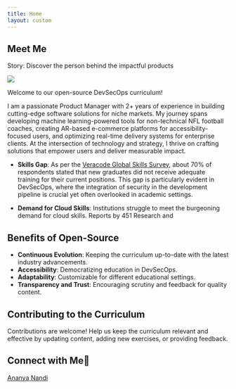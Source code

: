 ```yaml
---
title: Home
layout: custom
---
```


## Meet Me

Story: Discover the person behind the impactful products

<div>
    <img src="engineered_by_ananya/assets/images/Cropped_Photo.jpg">
</div>

Welcome to our open-source DevSecOps curriculum!

I am a passionate Product Manager with 2+ years of experience in building cutting-edge software solutions for niche markets. My journey spans developing machine learning-powered tools for non-technical NFL football coaches, creating AR-based e-commerce platforms for accessibility-focused users, and optimizing real-time delivery systems for enterprise clients. At the intersection of technology and strategy, I thrive on crafting solutions that empower users and deliver measurable impact.



- **Skills Gap**: As per the [Veracode Global Skills Survey](https://www.veracode.com/blog/security-news/veracode-survey-research-identifies-cybersecurity-skills-gap-causes-and-cures), about 70% of respondents stated that new graduates did not receive adequate training for their current positions. This gap is particularly evident in DevSecOps, where the integration of security in the development pipeline is crucial yet often overlooked in academic settings.

- **Demand for Cloud Skills**: Institutions struggle to meet the burgeoning demand for cloud skills. Reports by 451 Research and 



## Benefits of Open-Source 
- **Continuous Evolution**: Keeping the curriculum up-to-date with the latest industry advancements.
- **Accessibility**: Democratizing education in DevSecOps.
- **Adaptability**: Customizable for different educational settings.
- **Transparency and Trust**: Encouraging scrutiny and feedback for quality content.

## Contributing to the Curriculum 
Contributions are welcome! Help us keep the curriculum relevant and effective by updating content, adding new exercises, or providing feedback.

## Connect with Me🔗
[Ananya Nandi](https://www.linkedin.com/in/ananya-nandi/)


